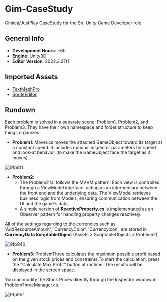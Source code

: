 # Gim-CaseStudy
Gimica/JustPlay CaseStudy for the Sn. Unity Game Developer role.

## General Info
- <b>Development Hours</b>: ~6h
- <b>Engine</b>: Unity3D
- <b>Editor Version</b>: 2022.3.37f1

## Imported Assets
- <a href="https://docs.unity3d.com/Packages/com.unity.textmeshpro@3.2/manual/index.html">TextMeshPro</a>
- <a href="https://docs.unity3d.com/Packages/com.unity.2d.sprite@1.0/manual/index.html">SpriteEditor</a>

## Rundown
Each problem is solved in a separate scene: Problem1, Problem2, and Problem3. They have their own namespace and folder structure to keep things organized.

- <b>Problem1</b>: Mover.cs moves the attached GameObject toward its target at a constant speed. It includes optional inspector parameters for speed and look-at behavior (to make the GameObject face the target as it moves).

![9fp8t1](https://github.com/user-attachments/assets/ee56196b-2f94-48e0-9b7b-b03f478dcbd6)

- <b>Problem2</b>: 
  - The Problem2 UI follows the MVVM pattern. Each view is controlled through a ViewModel interface, acting as an intermediary between the front end and the underlying data. The ViewModel retrieves business logic from Models, ensuring communication between the UI and the game's data.
  - A simple version of <b>ReactiveProperty.cs</b> is implementated as an Observer pattern for handling property changes reactively.

All of the settings regarding to the currencies such as 'AddResourceAmount', 'CurrencyColor', 'CurrencyIcon', are stored in <b>CurrencyData ScriptableObject</b> (Assets > ScriptableObjects > Problem2).

![9fp940](https://github.com/user-attachments/assets/b73d8e77-15d5-4875-84c2-2735c5803979)

- <b>Problem3</b>: ProblemThree calculates the maximum possible profit based on the given stock prices and constraints.To start the calculation, press the "Calculate Max Profit" button at runtime. The results will be displayed in the screen space.

You can modify the Stock Prices directly through the Inspector window in ProblemThreeManager.cs.

![9fp9hf](https://github.com/user-attachments/assets/b331de79-ea3e-4edb-bb7c-8af4e6e821e7)
